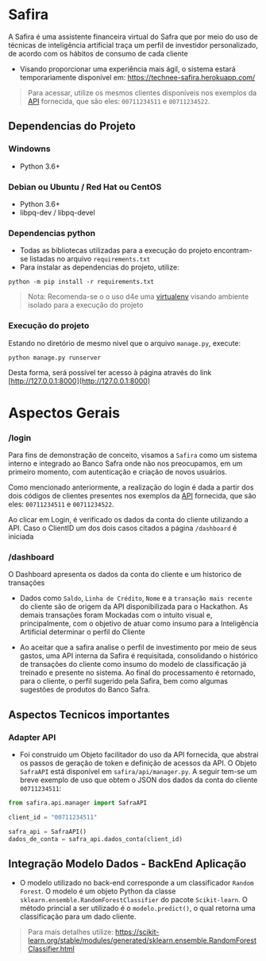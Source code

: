 # Safira
A Safira é uma assistente financeira virtual do Safra que por meio do uso de técnicas de inteligência artificial traça um perfil de investidor personalizado, de acordo com os hábitos de consumo de cada cliente

- Visando proporcionar uma experiência mais ágil, o sistema estará temporariamente disponível em: https://technee-safira.herokuapp.com/
> Para acessar, utilize os mesmos clientes disponíveis nos exemplos da [API](https://github.com/banco-safra/technee) fornecida, que são eles: `00711234511` e `00711234522`. 

## Dependencias do Projeto
### Windowns
- Python 3.6+

### Debian ou Ubuntu /  Red Hat ou CentOS
- Python 3.6+
- libpq-dev / libpq-devel


### Dependencias python
- Todas as bibliotecas utilizadas para a execução do projeto encontram-se listadas no arquivo `requirements.txt`
- Para instalar as dependencias do projeto, utilize:
```shell
python -m pip install -r requirements.txt
```
> Nota: Recomenda-se o o uso d4e uma [virtualenv](https://virtualenv.pypa.io/en/latest/) visando ambiente isolado para a execução do projeto

### Execução do projeto

Estando no diretório de mesmo nivel que o arquivo `manage.py`, execute:

```shell
python manage.py runserver
```

Desta forma, será possível ter acesso à página através do link [http://127.0.0.1:8000](http://127.0.0.1:8000)


# Aspectos Gerais

### /login

Para fins de demonstração de conceito, visamos a `Safira` como um sistema interno e integrado ao Banco Safra onde não nos preocupamos, em um primeiro momento, com autenticação e criação de novos usuários.

Como mencionado anteriormente, a realização do login é dada a partir dos dois códigos de clientes presentes nos exemplos da [API](https://github.com/banco-safra/technee) fornecida, que são eles: `00711234511` e `00711234522`. 

Ao clicar em Login, é verificado os dados da conta do cliente utilizando a API. Caso o ClientID um dos dois casos citados a página `/dashboard` é iniciada


### /dashboard

O Dashboard apresenta os dados da conta do cliente e um historico de transações 

- Dados como `Saldo`, `Linha de Crédito`, `Nome` e a `transação mais recente` do cliente são de origem da API disponibilizada para o Hackathon. As demais transações foram Mockadas com o intuito visual e, principalmente, com o objetivo de atuar como insumo para a Inteligência Artificial determinar o perfil do Cliente

- Ao aceitar que a safira analise o perfil de investimento por meio de seus gastos, uma API interna da Safira é requisitada, consolidando o histórico de transações do cliente como insumo do modelo de classificação já treinado e presente no sistema. Ao final do processamento é retornado, para o cliente, o perfil sugerido pela Safira, bem como algumas sugestões de produtos do Banco Safra.


## Aspectos Tecnicos importantes

### Adapter API
- Foi construido um Objeto facilitador do uso da API fornecida, que abstrai os passos de geração de token e definição de acessos da API. O Objeto `SafraAPI` está disponível em `safira/api/manager.py`. A seguir tem-se um breve exemplo de uso que obtem o JSON dos dados da conta do cliente `00711234511`:

```python
from safira.api.manager import SafraAPI

client_id = "00711234511"

safra_api = SafraAPI()
dados_de_conta = safra_api.dados_conta(client_id)
```

## Integração Modelo Dados - BackEnd Aplicação
- O modelo utilizado no back-end corresponde a um classificador `Random Forest`. O modelo é um objeto Python da classe `sklearn.ensemble.RandomForestClassifier` do pacote `Scikit-learn`. O método princial a ser utilizado é o `modelo.predict()`, o qual retorna uma classificação para um dado cliente. 
> Para mais detalhes utilize:
> https://scikit-learn.org/stable/modules/generated/sklearn.ensemble.RandomForestClassifier.html




